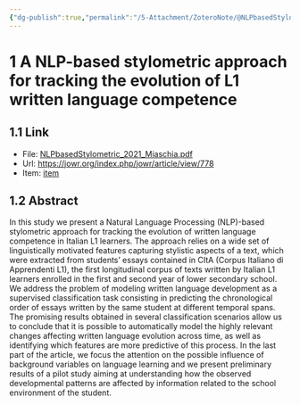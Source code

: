 ```yaml
---
{"dg-publish":true,"permalink":"/5-Attachment/ZoteroNote/@NLPbasedStylometric_2021_Miaschia/","title":"A NLP-based stylometric approach for tracking the evolution of L1 written language competence"}
---
```


# 1 A NLP-based stylometric approach for tracking the evolution of L1 written language competence
## 1.1 Link
- File: [NLPbasedStylometric_2021_Miaschia.pdf](zotero://open-pdf/library/items/9QBGREV7)
- Url: https://jowr.org/index.php/jowr/article/view/778
- Item: [item](zotero://select/library/items/8ZB685AK)
## 1.2 Abstract
In this study we present a Natural Language Processing (NLP)-based stylometric approach for tracking the evolution of written language competence in Italian L1 learners. The approach relies on a wide set of linguistically motivated features capturing stylistic aspects of a text, which were extracted from students’ essays contained in CItA (Corpus Italiano di Apprendenti L1), the first longitudinal corpus of texts written by Italian L1 learners enrolled in the first and second year of lower secondary school. We address the problem of modeling written language development as a supervised classification task consisting in predicting the chronological order of essays written by the same student at different temporal spans. The promising results obtained in several classification scenarios allow us to conclude that it is possible to automatically model the highly relevant changes affecting written language evolution across time, as well as identifying which features are more predictive of this process. In the last part of the article, we focus the attention on the possible influence of background variables on language learning and we present preliminary results of a pilot study aiming at understanding how the observed developmental patterns are affected by information related to the school environment of the student.